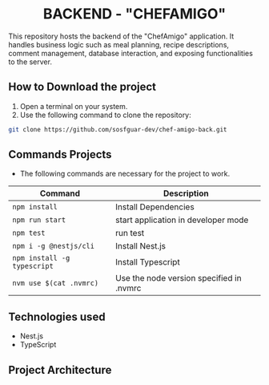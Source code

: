 # <div align="center">BACKEND - "CHEFAMIGO"</div> 
This repository hosts the backend of the "ChefAmigo" application. It handles business logic such as meal planning, recipe descriptions, comment management, database interaction, and exposing functionalities to the server.

## How to Download the project
1. Open a terminal on your system.
2. Use the following command to clone the repository:
```bash
git clone https://github.com/sosfguar-dev/chef-amigo-back.git
```
## Commands Projects
- The following commands are necessary for the project to work.

| Command                     | Description                             |
|-----------------------------|-----------------------------------------|
| `npm install`               | Install Dependencies                    |
| `npm run start`             | start application in developer mode     |
| `npm test`                  | run test                                |
| `npm i -g @nestjs/cli`      | Install Nest.js                         |
| `npm install -g typescript` | Install Typescript                      |
| `nvm use $(cat .nvmrc) `    | Use the node version specified in .nvmrc|

## Technologies used
- Nest.js
- TypeScript

## Project Architecture